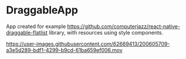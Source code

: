 # DraggableApp
App created for example https://github.com/computerjazz/react-native-draggable-flatlist library, with resources using style components.



https://user-images.githubusercontent.com/62669413/200605709-a3e5d289-bdf1-4299-b9cd-61ba659ef006.mov

